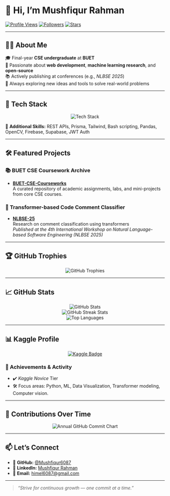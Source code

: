 # 👋 Hi, I’m **Mushfiqur Rahman**

[![Profile Views](https://visitor-badge.laobi.icu/badge?page_id=Mushfiqur6087.Mushfiqur6087)](https://github.com/Mushfiqur6087)
[![Followers](https://img.shields.io/github/followers/Mushfiqur6087?label=Follow&style=social)](https://github.com/Mushfiqur6087?tab=followers)
[![Stars](https://img.shields.io/github/stars/Mushfiqur6087?label=Stars&style=social)](https://github.com/Mushfiqur6087?tab=stars)

---

## 👨‍🎓 About Me
🎓 Final-year **CSE undergraduate** at **BUET**  
🔭 Passionate about **web development**, **machine learning research**, and **open-source**  
📚 Actively publishing at conferences (e.g., _NLBSE 2025_)  
🚀 Always exploring new ideas and tools to solve real-world problems

---

## 🧰 Tech Stack
<p align="center">
  <img src="https://skillicons.dev/icons?i=python,ts,js,react,nextjs,nodejs,express,fastapi,docker,git,github,linux,vite,postgres,mongodb,redis,tensorflow,pytorch,scikitlearn" alt="Tech Stack" />
</p>

🧠 **Additional Skills:** REST APIs, Prisma, Tailwind, Bash scripting, Pandas, OpenCV, Firebase, Supabase, JWT Auth

---

## 🛠️ Featured Projects

### 📚 BUET CSE Coursework Archive
- **[BUET-CSE-Courseworks](https://github.com/Mushfiqur6087/BUET-CSE-Courseworks)**  
  A curated repository of academic assignments, labs, and mini-projects from core CSE courses.

### 🧠 Transformer-based Code Comment Classifier
- **[NLBSE-25](https://github.com/Mushfiqur6087/NLBSE-25)**  
  Research on comment classification using transformers  
  _Published at the 4th International Workshop on Natural Language-based Software Engineering (NLBSE 2025)_

---

## 🏆 GitHub Trophies

<p align="center">
  <img src="https://github-profile-trophy.vercel.app/?username=mushfiqur6087&theme=onestar&column=4&row=2&margin-w=15&margin-h=15" alt="GitHub Trophies" />
</p>

---


## 📈 GitHub Stats

<p align="center">
  <img src="https://github-readme-stats.vercel.app/api?username=Mushfiqur6087&show_icons=true&theme=radical&rank_icon=github&include_all_commits=true&count_private=true" alt="GitHub Stats" />
  <br />
  <img src="https://streak-stats.demolab.com?user=Mushfiqur6087&theme=radical" alt="GitHub Streak Stats" />
  <br />
  <img src="https://github-readme-stats.vercel.app/api/top-langs/?username=Mushfiqur6087&layout=compact&theme=radical&hide=jupyter%20notebook&langs_count=10" alt="Top Languages" />
</p>

---

## 📊 Kaggle Profile

<p align="center">
  <a href="https://www.kaggle.com/mushfiqurrahman6087" target="_blank">
    <img src="https://img.shields.io/badge/Kaggle-Mushfiqurrahman6087-20BEFF?style=for-the-badge&logo=kaggle&logoColor=white" alt="Kaggle Badge"/>
  </a>
</p>

### 🏅 Achievements & Activity
- ✔️ *Kaggle Novice* Tier  
- 🛠️ Focus areas: Python, ML, Data Visualization, Transformer modeling, Computer vision.

---


## 🌱 Contributions Over Time

<p align="center">
  <img src="https://ghchart.rshah.org/2E9AFE/Mushfiqur6087" alt="Annual GitHub Commit Chart" />
</p>

---



## 📫 Let’s Connect
- 🐙 **GitHub:** [@Mushfiqur6087](https://github.com/Mushfiqur6087)  
- 💼 **LinkedIn:** [Mushfiqur Rahman](https://www.linkedin.com/in/mushfiqur-rahman-aab99417a/)  
- 📧 **Email:** [himel6087@gmail.com](mailto:himel6087@gmail.com)

---

> _“Strive for continuous growth — one commit at a time.”_
